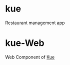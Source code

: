 # kue
Restaurant management app


# kue-Web

Web Component of [Kue](https://github.com/YingjieQiao/kue)

